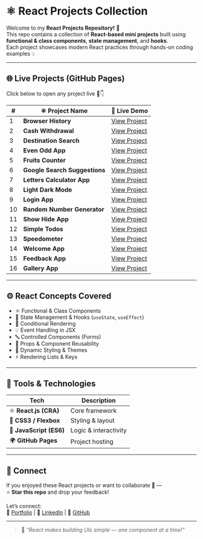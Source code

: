 # ⚛️ React Projects Collection

Welcome to my **React Projects Repository!** 🚀  
This repo contains a collection of **React-based mini projects** built using **functional & class components**, **state management**, and **hooks**.  
Each project showcases modern React practices through hands-on coding examples 💡

---

## 🌐 Live Projects (GitHub Pages)

Click below to open any project live 🔗👇  

| # | ⚛️ Project Name | 🔗 Live Demo |
|---|-----------------|---------------|
| 1 | **Browser History** | [View Project](https://yksksl.csb.app/) |
| 2 | **Cash Withdrawal** | [View Project](https://ghj4sk.csb.app/) |
| 3 | **Destination Search** | [View Project](https://mylqn4.csb.app/) |
| 4 | **Even Odd App** | [View Project](https://7jjxzt.csb.app/) |
| 5 | **Fruits Counter** | [View Project](https://dpyc3n.csb.app/) |
| 6 | **Google Search Suggestions** | [View Project](https://qm5564.csb.app/) |
| 7 | **Letters Calculator App** | [View Project](https://fggzk5.csb.app/) |
| 8 | **Light Dark Mode** | [View Project](https://s9wmmj.csb.app/) |
| 9 | **Login App** | [View Project](https://tfxpn7.csb.app/) |
| 10 | **Random Number Generator** | [View Project](https://fwqk3d.csb.app/) |
| 11 | **Show Hide App** | [View Project](https://rg2nmj.csb.app/) |
| 12 | **Simple Todos** | [View Project](https://2fmplc.csb.app/) |
| 13 | **Speedometer** | [View Project](https://2fw7k7.csb.app/) |
| 14 | **Welcome App** | [View Project](https://jgznnj.csb.app/) |
| 15 | **Feedback App** | [View Project](https://r7cc66.csb.app/) |
| 16 | **Gallery App** | [View Project](https://ln5csz.csb.app/) |

---

## ⚙️ React Concepts Covered

- ⚛️ Functional & Class Components  
- 🧠 State Management & Hooks (`useState`, `useEffect`)  
- 🔁 Conditional Rendering  
- 💡 Event Handling in JSX  
- 🔤 Controlled Components (Forms)  
- 🧱 Props & Component Reusability  
- 🌈 Dynamic Styling & Themes  
- ⚡ Rendering Lists & Keys  

---

## 🧰 Tools & Technologies

| Tech | Description |
|------|--------------|
| ⚛️ **React.js (CRA)** | Core framework |
| 💅 **CSS3 / Flexbox** | Styling & layout |
| 🧩 **JavaScript (ES6)** | Logic & interactivity |
| 🌍 **GitHub Pages** | Project hosting |

---

## 🤝 Connect

If you enjoyed these React projects or want to collaborate 🤝 —  
⭐ **Star this repo** and drop your feedback!  

Let’s connect:  
🔗 [Portfolio](https://kranthikaile-portfolio.netlify.app/) | 💼 [LinkedIn](https://www.linkedin.com/in/kranthi-kaile/) | 🐙 [GitHub](https://github.com/kranthikailewd)

---

> 💬 _“React makes building UIs simple — one component at a time!”_
